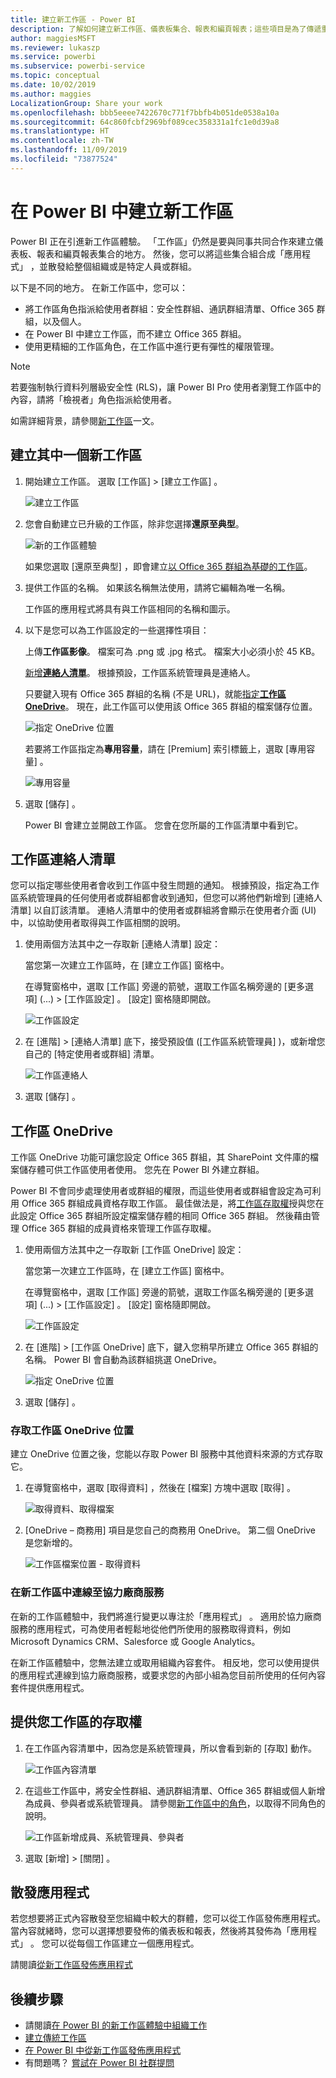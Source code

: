 ```yaml
---
title: 建立新工作區 - Power BI
description: 了解如何建立新工作區、儀表板集合、報表和編頁報表；這些項目是為了傳遞重要計量給您的組織而建置。
author: maggiesMSFT
ms.reviewer: lukaszp
ms.service: powerbi
ms.subservice: powerbi-service
ms.topic: conceptual
ms.date: 10/02/2019
ms.author: maggies
LocalizationGroup: Share your work
ms.openlocfilehash: bbb5eeee7422670c771f7bbfb4b051de0538a10a
ms.sourcegitcommit: 64c860fcbf2969bf089cec358331a1fc1e0d39a8
ms.translationtype: HT
ms.contentlocale: zh-TW
ms.lasthandoff: 11/09/2019
ms.locfileid: "73877524"
---
```

# <a name="create-the-new-workspaces-in-power-bi"></a>在 Power BI 中建立新工作區

Power BI 正在引進新工作區體驗。 「工作區」仍然是要與同事共同合作來建立儀表板、報表和編頁報表集合的地方。 然後，您可以將這些集合組合成「應用程式」  ，並散發給整個組織或是特定人員或群組。 

以下是不同的地方。 在新工作區中，您可以：

- 將工作區角色指派給使用者群組：安全性群組、通訊群組清單、Office 365 群組，以及個人。
- 在 Power BI 中建立工作區，而不建立 Office 365 群組。
- 使用更精細的工作區角色，在工作區中進行更有彈性的權限管理。

> [!NOTE]
> 若要強制執行資料列層級安全性 (RLS)，讓 Power BI Pro 使用者瀏覽工作區中的內容，請將「檢視者」角色指派給使用者。

如需詳細背景，請參閱[新工作區](service-new-workspaces.md)一文。

## <a name="create-one-of-the-new-workspaces"></a>建立其中一個新工作區

1. 開始建立工作區。 選取 [工作區]   > [建立工作區]  。
   
     ![建立工作區](media/service-create-the-new-workspaces/power-bi-workspace-create.png)

2. 您會自動建立已升級的工作區，除非您選擇**還原至典型**。
   
     ![新的工作區體驗](media/service-create-the-new-workspaces/power-bi-new-workspace.png)
     
     如果您選取 [還原至典型]  ，即會建立[以 Office 365 群組為基礎的工作區](service-create-workspaces.md)。 

2. 提供工作區的名稱。 如果該名稱無法使用，請將它編輯為唯一名稱。
   
     工作區的應用程式將具有與工作區相同的名稱和圖示。
   
1. 以下是您可以為工作區設定的一些選擇性項目：

    上傳**工作區影像**。 檔案可為 .png 或 .jpg 格式。 檔案大小必須小於 45 KB。
    
    [新增**連絡人清單**](#workspace-contact-list)。 根據預設，工作區系統管理員是連絡人。 
    
    只要鍵入現有 Office 365 群組的名稱 (不是 URL)，就能[指定**工作區 OneDrive**](#workspace-onedrive)。 現在，此工作區可以使用該 Office 365 群組的檔案儲存位置。 

    ![指定 OneDrive 位置](media/service-create-the-new-workspaces/power-bi-new-workspace-onedrive.png)

    若要將工作區指定為**專用容量**，請在 [Premium]  索引標籤上，選取 [專用容量]  。
     
    ![專用容量](media/service-create-the-new-workspaces/power-bi-workspace-premium.png)

1. 選取 [儲存]  。

    Power BI 會建立並開啟工作區。 您會在您所屬的工作區清單中看到它。 

## <a name="workspace-contact-list"></a>工作區連絡人清單

您可以指定哪些使用者會收到工作區中發生問題的通知。 根據預設，指定為工作區系統管理員的任何使用者或群組都會收到通知，但您可以將他們新增到 [連絡人清單]  以自訂該清單。 連絡人清單中的使用者或群組將會顯示在使用者介面 (UI) 中，以協助使用者取得與工作區相關的說明。

1. 使用兩個方法其中之一存取新 [連絡人清單]  設定：

    當您第一次建立工作區時，在 [建立工作區]  窗格中。

    在導覽窗格中，選取 [工作區]  旁邊的箭號，選取工作區名稱旁邊的 [更多選項]  (...) > [工作區設定]  。 [設定]  窗格隨即開啟。

    ![工作區設定](media/service-create-the-new-workspaces/power-bi-workspace-new-settings.png)

2. 在 [進階]   > [連絡人清單]  底下，接受預設值 ([工作區系統管理員]  )，或新增您自己的 [特定使用者或群組]  清單。 

    ![工作區連絡人](media/service-create-the-new-workspaces/power-bi-workspace-contacts.png)

3. 選取 [儲存]  。

## <a name="workspace-onedrive"></a>工作區 OneDrive

工作區 OneDrive 功能可讓您設定 Office 365 群組，其 SharePoint 文件庫的檔案儲存體可供工作區使用者使用。 您先在 Power BI 外建立群組。 

Power BI 不會同步處理使用者或群組的權限，而這些使用者或群組會設定為可利用 Office 365 群組成員資格存取工作區。 最佳做法是，將[工作區存取權](#give-access-to-your-workspace)授與您在此設定 Office 365 群組所設定檔案儲存體的相同 Office 365 群組。 然後藉由管理 Office 365 群組的成員資格來管理工作區存取權。 

1. 使用兩個方法其中之一存取新 [工作區 OneDrive]  設定：

    當您第一次建立工作區時，在 [建立工作區]  窗格中。

    在導覽窗格中，選取 [工作區]  旁邊的箭號，選取工作區名稱旁邊的 [更多選項]  (...) > [工作區設定]  。 [設定]  窗格隨即開啟。

    ![工作區設定](media/service-create-the-new-workspaces/power-bi-workspace-new-settings.png)

2. 在 [進階]   > [工作區 OneDrive]  底下，鍵入您稍早所建立 Office 365 群組的名稱。 Power BI 會自動為該群組挑選 OneDrive。

    ![指定 OneDrive 位置](media/service-create-the-new-workspaces/power-bi-new-workspace-onedrive.png)

3. 選取 [儲存]  。

### <a name="access-the-workspace-onedrive-location"></a>存取工作區 OneDrive 位置

建立 OneDrive 位置之後，您能以存取 Power BI 服務中其他資料來源的方式存取它。

1. 在導覽窗格中，選取 [取得資料]  ，然後在 [檔案]  方塊中選取 [取得]  。

    ![取得資料、取得檔案](media/service-create-the-new-workspaces/power-bi-get-data-files.png)

1.  [OneDrive – 商務用]  項目是您自己的商務用 OneDrive。 第二個 OneDrive 是您新增的。

    ![工作區檔案位置 - 取得資料](media/service-create-the-new-workspaces/power-bi-new-workspace-get-data-onedrive.png)

### <a name="connecting-to-third-party-services-in-new-workspaces"></a>在新工作區中連線至協力廠商服務

在新的工作區體驗中，我們將進行變更以專注於「應用程式」  。 適用於協力廠商服務的應用程式，可為使用者輕鬆地從他們所使用的服務取得資料，例如 Microsoft Dynamics CRM、Salesforce 或 Google Analytics。

在新工作區體驗中，您無法建立或取用組織內容套件。 相反地，您可以使用提供的應用程式連線到協力廠商服務，或要求您的內部小組為您目前所使用的任何內容套件提供應用程式。 

## <a name="give-access-to-your-workspace"></a>提供您工作區的存取權

1. 在工作區內容清單中，因為您是系統管理員，所以會看到新的 [存取]  動作。

    ![工作區內容清單](media/service-create-the-new-workspaces/power-bi-workspace-access-icon.png)

1. 在這些工作區中，將安全性群組、通訊群組清單、Office 365 群組或個人新增為成員、參與者或系統管理員。 請參閱[新工作區中的角色](service-new-workspaces.md#roles-in-the-new-workspaces)，以取得不同角色的說明。

    ![工作區新增成員、系統管理員、參與者](media/service-create-the-new-workspaces/power-bi-workspace-add-members.png)

9. 選取 [新增]   > [關閉]  。


## <a name="distribute-an-app"></a>散發應用程式

若您想要將正式內容散發至您組織中較大的群體，您可以從工作區發佈應用程式。  當內容就緒時，您可以選擇想要發佈的儀表板和報表，然後將其發佈為「應用程式」  。 您可以從每個工作區建立一個應用程式。

請閱讀[從新工作區發佈應用程式](service-create-distribute-apps.md)

## <a name="next-steps"></a>後續步驟
* 請閱讀[在 Power BI 的新工作區體驗中組織工作](service-new-workspaces.md)
* [建立傳統工作區](service-create-workspaces.md)
* [在 Power BI 中從新工作區發佈應用程式](service-create-distribute-apps.md)
* 有問題嗎？ [嘗試在 Power BI 社群提問](https://community.powerbi.com/)
